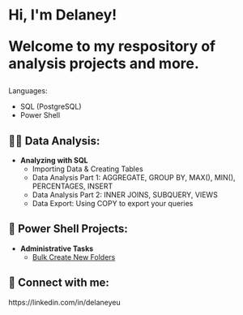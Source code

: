 <h1>Hi, I'm Delaney! 
<p>Welcome to my respository of analysis projects and more.</p></h1>

<!--<p><b>My background:</b></p>
<p>I have 6+ years experience with building reports, manipulating data, and showcasing data insights within Excel. During this time, my interest has been peaked with relational databases, which to my delight, are very simlar to table schema/data types witin Excel. </p>-->

Languages:
<ul>
<li>SQL (PostgreSQL)</li>
<li>Power Shell</li>
</ul>

<h2>👨‍💻 Data Analysis:</h2>

- <b>Analyzing with SQL</b>
  - Importing Data & Creating Tables
  - Data Analysis Part 1: AGGREGATE, GROUP BY, MAX(), MIN(), PERCENTAGES, INSERT
  - Data Analysis Part 2: INNER JOINS, SUBQUERY, VIEWS
  - Data Export: Using COPY to export your queries


<h2>📝 Power Shell Projects:</h2>

- <b>Administrative Tasks</b>
  - [Bulk Create New Folders](https://github.com/delaney-data/PowerShellBulkNewFolders)



<h2> 🤳 Connect with me:</h2>
https://linkedin.com/in/delaneyeu

<!--

Here are some ideas to get you started:

- 🔭 I’m currently working on ...
- 🌱 I’m currently learning ...
- 👯 I’m looking to collaborate on ...
- 🤔 I’m looking for help with ...
- 💬 Ask me about ...
- 📫 How to reach me: ...
- 😄 Pronouns: ...
- ⚡ Fun fact: ...
-->
